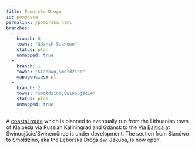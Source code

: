 ```yaml
---
title: Pomorska Droga
id: pomorska
permalink: /pomorska.html
branches:
  -
    branch: 0
    towns: "Gdansk,Sianowo"
    status: plan
    unmapped: true
  -
    branch: 1
    towns: "Sianowo,Smołdzino"
    mapagencies: pl
  -
    branch: 2
    towns: "Smołdzino,Świnoujście"
    status: plan
    unmapped: true
---
```


A [coastal route][0] which is planned to eventually run from the Lithuanian town of Klaipeda via Russian Kaliningrad and Gdansk to the [Via Baltica][1] at Świnoujście/Swinemünde is under development. The section from Sianówo to Smołdzino, aka the Lęborska Droga św. Jakuba, is now open.

[0]: http://www.pomorskadrogaswjakuba.pl/
[1]: baltica.html